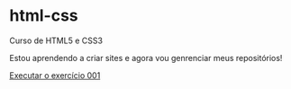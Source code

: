 # html-css
Curso de HTML5 e CSS3

Estou aprendendo a criar sites e agora vou genrenciar meus repositórios!

<a href="https://leonardotrojan.github.io/html-css/exercicios/ex001/index.html">Executar o exercício 001 </a>